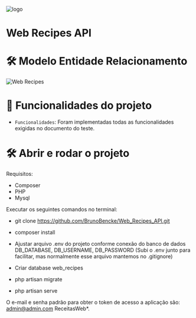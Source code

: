 ![logo](https://user-images.githubusercontent.com/41764882/228562002-29d5c16b-0a38-42d6-a953-8d85ad72a8ae.png)

<h1> Web Recipes API </h1>

# 🛠️ Modelo Entidade Relacionamento
![Web Recipes](https://github.com/BrunoBencke/Web_Recipes_Site/blob/main/diagrama_er.jpeg?raw=true)

# :hammer: Funcionalidades do projeto

- `Funcionalidades`: Foram implementadas todas as funcionalidades exigidas no documento do teste.

# 🛠️ Abrir e rodar o projeto

Requisitos:
- Composer
- PHP
- Mysql

Executar os seguintes comandos no terminal:

- git clone https://github.com/BrunoBencke/Web_Recipes_API.git

- composer install

- Ajustar arquivo .env do projeto conforme conexão do banco de dados DB_DATABASE, DB_USERNAME, DB_PASSWORD (Subi o .env junto para facilitar, mas normalmente esse arquivo mantemos no .gitignore)

- Criar database web_recipes

- php artisan migrate

- php artisan serve

O e-mail e senha padrão para obter o token de acesso a aplicação são:
admin@admin.com
ReceitasWeb*.
